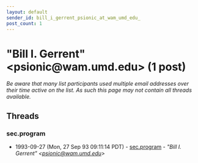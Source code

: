 ```yaml
---
layout: default
sender_id: bill_i_gerrent_psionic_at_wam_umd_edu_
post_count: 1
---
```


# "Bill I. Gerrent" <psionic<span>@</span>wam.umd.edu> (1 post)

_Be aware that many list participants used multiple email addresses over their time active on the list. As such this page may not contain all threads available._

## Threads

### sec.program
+ 1993-09-27 (Mon, 27 Sep 93 09:11:14 PDT) - [sec.program](/archive/1993/09/5d42762735c092446e17d9e85ce1c8ac9dcfdde57c07d09289149b31faebb9d7) - _"Bill I. Gerrent" \<psionic@wam.umd.edu\>_

